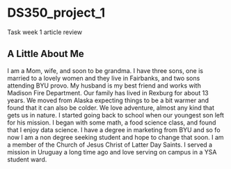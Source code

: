 # DS350_project_1
Task week 1 article review
## A Little About Me
I am a Mom, wife, and soon to be grandma. I have three sons, one is married to a lovely women and they live in Fairbanks, and two sons attending BYU provo. My husband is my best friend and works with Madison Fire Department. Our family has lived in Rexburg for about 13 years. We moved from Alaska expecting things to be a bit warmer and found that it can also be colder. We love adventure, almost any kind that gets us in nature. I started going back to school when our youngest son left for his mission. I began with some math, a food science class, and found that I enjoy data science. I have a degree in marketing from BYU and so fo now I am a non degree seeking student and hope to change that soon. I am a member of the Church of Jesus Christ of Latter Day Saints. I served a mission in Uruguay a long time ago and love serving on campus in a YSA student ward.
